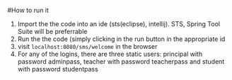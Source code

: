 #How to run it

1. Import the the code into an ide (sts(eclipse), intellij). STS, Spring Tool Suite will be preferrable
2. Run the the code (simply clicking in the run button in the appropriate id
3. visit `localhost:8080/sms/welcome` in the browser
4. For any of the logins, there are three static users: principal with password adminpass, teacher with password teacherpass and student with password studentpass

